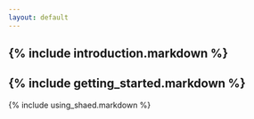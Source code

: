 ```yaml
---
layout: default
---
```


{% include introduction.markdown %}
---
{% include getting_started.markdown %}
---
{% include using_shaed.markdown %}
